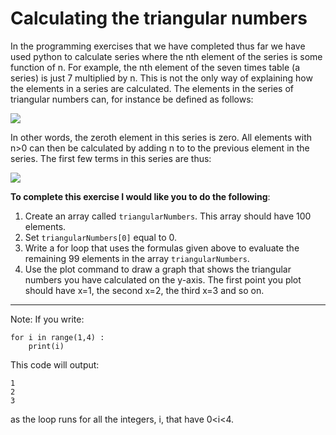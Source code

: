 # Calculating the triangular numbers

In the programming exercises that we have completed thus far we have used python to calculate series where the nth element of the series is some function of n.  For example, the nth element of the seven times table (a series) is just 7 multiplied by n.  This is not the only way of explaining how the elements in a series are calculated.  The elements in the series of triangular numbers can, for instance be defined as follows:

![](https://render.githubusercontent.com/render/math?math=a_0=0\qquad\textrm{and}\quad\a_n=a_{n-1}%2Bn)

In other words, the zeroth element in this series is zero. All elements with n>0 can then be calculated by adding n to to the previous element in the series.  The first few terms in this series are thus:

![](https://render.githubusercontent.com/render/math?math=a_0=0\quad\a_1=0%2B1=1\quad\a_2=1%2B2=3\quad\a_3=3%2B3=6\quad\a_4=6%2B4=10)

__To complete this exercise I would like you to do the following__:

1. Create an array called `triangularNumbers`.  This array should have 100 elements.
2. Set `triangularNumbers[0]` equal to 0.
3. Write a for loop that uses the formulas given above to evaluate the remaining 99 elements in the array `triangularNumbers`.
4. Use the plot command to draw a graph that shows the triangular numbers you have calculated on the y-axis.  The first point you plot should have x=1, the second x=2, the third x=3 and so on. 

***

Note: If you write:

````
for i in range(1,4) : 
    print(i) 
````

This code will output:

````
1
2
3
````

as the loop runs for all the integers, i, that have 0<i<4. 
